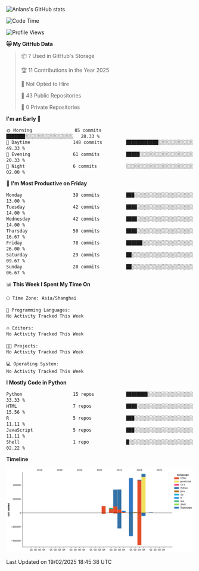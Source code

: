 <!-- ![Anlans's GitHub stats](https://github-readme-stats.vercel.app/api?username=Anlans) -->
![Anlans's GitHub stats](https://github-readme-stats.vercel.app/api?username=Anlans&rank_icon=github)

<!--START_SECTION:waka-->
![Code Time](http://img.shields.io/badge/Code%20Time-0%20secs-blue)

![Profile Views](http://img.shields.io/badge/Profile%20Views-0-blue)

**🐱 My GitHub Data** 

> 📦 ? Used in GitHub's Storage 
 > 
> 🏆 11 Contributions in the Year 2025
 > 
> 🚫 Not Opted to Hire
 > 
> 📜 43 Public Repositories 
 > 
> 🔑 0 Private Repositories 
 > 
**I'm an Early 🐤** 

```text
🌞 Morning                85 commits          ███████░░░░░░░░░░░░░░░░░░   28.33 % 
🌆 Daytime                148 commits         ████████████░░░░░░░░░░░░░   49.33 % 
🌃 Evening                61 commits          █████░░░░░░░░░░░░░░░░░░░░   20.33 % 
🌙 Night                  6 commits           ░░░░░░░░░░░░░░░░░░░░░░░░░   02.00 % 
```
📅 **I'm Most Productive on Friday** 

```text
Monday                   39 commits          ███░░░░░░░░░░░░░░░░░░░░░░   13.00 % 
Tuesday                  42 commits          ████░░░░░░░░░░░░░░░░░░░░░   14.00 % 
Wednesday                42 commits          ████░░░░░░░░░░░░░░░░░░░░░   14.00 % 
Thursday                 50 commits          ████░░░░░░░░░░░░░░░░░░░░░   16.67 % 
Friday                   78 commits          ██████░░░░░░░░░░░░░░░░░░░   26.00 % 
Saturday                 29 commits          ██░░░░░░░░░░░░░░░░░░░░░░░   09.67 % 
Sunday                   20 commits          ██░░░░░░░░░░░░░░░░░░░░░░░   06.67 % 
```


📊 **This Week I Spent My Time On** 

```text
🕑︎ Time Zone: Asia/Shanghai

💬 Programming Languages: 
No Activity Tracked This Week

🔥 Editors: 
No Activity Tracked This Week

🐱‍💻 Projects: 
No Activity Tracked This Week

💻 Operating System: 
No Activity Tracked This Week
```

**I Mostly Code in Python** 

```text
Python                   15 repos            ████████░░░░░░░░░░░░░░░░░   33.33 % 
HTML                     7 repos             ████░░░░░░░░░░░░░░░░░░░░░   15.56 % 
R                        5 repos             ███░░░░░░░░░░░░░░░░░░░░░░   11.11 % 
JavaScript               5 repos             ███░░░░░░░░░░░░░░░░░░░░░░   11.11 % 
Shell                    1 repo              █░░░░░░░░░░░░░░░░░░░░░░░░   02.22 % 
```



**Timeline**

![Lines of Code chart](https://raw.githubusercontent.com/Anlans/Anlans/main/assets/bar_graph.png)


 Last Updated on 19/02/2025 18:45:38 UTC
<!--END_SECTION:waka-->
